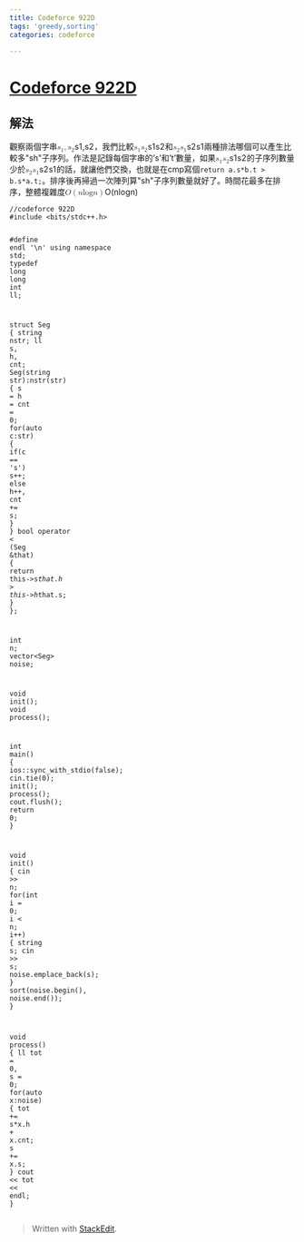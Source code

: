 ```yaml
---
title: Codeforce 922D
tags: 'greedy,sorting'
categories: codeforce

---
```


<h1 id="codeforce-922d"><a href="https://codeforces.com/problemset/problem/922/D">Codeforce 922D</a></h1>
<h2 id="解法">解法</h2>
<p>觀察兩個字串<span class="katex--inline"><span class="katex"><span class="katex-mathml"><math><semantics><mrow><msub><mi>s</mi><mn>1</mn></msub><mo separator="true">,</mo><msub><mi>s</mi><mn>2</mn></msub></mrow><annotation encoding="application/x-tex">s_1, s_2</annotation></semantics></math></span><span class="katex-html" aria-hidden="true"><span class="strut" style="height: 0.43056em;"></span><span class="strut bottom" style="height: 0.625em; vertical-align: -0.19444em;"></span><span class="base"><span class="mord"><span class="mord mathit">s</span><span class="msupsub"><span class="vlist-t vlist-t2"><span class="vlist-r"><span class="vlist" style="height: 0.301108em;"><span class="" style="top: -2.55em; margin-left: 0em; margin-right: 0.05em;"><span class="pstrut" style="height: 2.7em;"></span><span class="sizing reset-size6 size3 mtight"><span class="mord mathrm mtight">1</span></span></span></span><span class="vlist-s">​</span></span><span class="vlist-r"><span class="vlist" style="height: 0.15em;"></span></span></span></span></span><span class="mpunct">,</span><span class="mord"><span class="mord mathit">s</span><span class="msupsub"><span class="vlist-t vlist-t2"><span class="vlist-r"><span class="vlist" style="height: 0.301108em;"><span class="" style="top: -2.55em; margin-left: 0em; margin-right: 0.05em;"><span class="pstrut" style="height: 2.7em;"></span><span class="sizing reset-size6 size3 mtight"><span class="mord mathrm mtight">2</span></span></span></span><span class="vlist-s">​</span></span><span class="vlist-r"><span class="vlist" style="height: 0.15em;"></span></span></span></span></span></span></span></span></span>，我們比較<span class="katex--inline"><span class="katex"><span class="katex-mathml"><math><semantics><mrow><msub><mi>s</mi><mn>1</mn></msub><msub><mi>s</mi><mn>2</mn></msub></mrow><annotation encoding="application/x-tex">s_1s_2</annotation></semantics></math></span><span class="katex-html" aria-hidden="true"><span class="strut" style="height: 0.43056em;"></span><span class="strut bottom" style="height: 0.58056em; vertical-align: -0.15em;"></span><span class="base"><span class="mord"><span class="mord mathit">s</span><span class="msupsub"><span class="vlist-t vlist-t2"><span class="vlist-r"><span class="vlist" style="height: 0.301108em;"><span class="" style="top: -2.55em; margin-left: 0em; margin-right: 0.05em;"><span class="pstrut" style="height: 2.7em;"></span><span class="sizing reset-size6 size3 mtight"><span class="mord mathrm mtight">1</span></span></span></span><span class="vlist-s">​</span></span><span class="vlist-r"><span class="vlist" style="height: 0.15em;"></span></span></span></span></span><span class="mord"><span class="mord mathit">s</span><span class="msupsub"><span class="vlist-t vlist-t2"><span class="vlist-r"><span class="vlist" style="height: 0.301108em;"><span class="" style="top: -2.55em; margin-left: 0em; margin-right: 0.05em;"><span class="pstrut" style="height: 2.7em;"></span><span class="sizing reset-size6 size3 mtight"><span class="mord mathrm mtight">2</span></span></span></span><span class="vlist-s">​</span></span><span class="vlist-r"><span class="vlist" style="height: 0.15em;"></span></span></span></span></span></span></span></span></span>和<span class="katex--inline"><span class="katex"><span class="katex-mathml"><math><semantics><mrow><msub><mi>s</mi><mn>2</mn></msub><msub><mi>s</mi><mn>1</mn></msub></mrow><annotation encoding="application/x-tex">s_2s_1</annotation></semantics></math></span><span class="katex-html" aria-hidden="true"><span class="strut" style="height: 0.43056em;"></span><span class="strut bottom" style="height: 0.58056em; vertical-align: -0.15em;"></span><span class="base"><span class="mord"><span class="mord mathit">s</span><span class="msupsub"><span class="vlist-t vlist-t2"><span class="vlist-r"><span class="vlist" style="height: 0.301108em;"><span class="" style="top: -2.55em; margin-left: 0em; margin-right: 0.05em;"><span class="pstrut" style="height: 2.7em;"></span><span class="sizing reset-size6 size3 mtight"><span class="mord mathrm mtight">2</span></span></span></span><span class="vlist-s">​</span></span><span class="vlist-r"><span class="vlist" style="height: 0.15em;"></span></span></span></span></span><span class="mord"><span class="mord mathit">s</span><span class="msupsub"><span class="vlist-t vlist-t2"><span class="vlist-r"><span class="vlist" style="height: 0.301108em;"><span class="" style="top: -2.55em; margin-left: 0em; margin-right: 0.05em;"><span class="pstrut" style="height: 2.7em;"></span><span class="sizing reset-size6 size3 mtight"><span class="mord mathrm mtight">1</span></span></span></span><span class="vlist-s">​</span></span><span class="vlist-r"><span class="vlist" style="height: 0.15em;"></span></span></span></span></span></span></span></span></span>兩種排法哪個可以產生比較多"sh"子序列。作法是記錄每個字串的’s’和’t’數量，如果<span class="katex--inline"><span class="katex"><span class="katex-mathml"><math><semantics><mrow><msub><mi>s</mi><mn>1</mn></msub><msub><mi>s</mi><mn>2</mn></msub></mrow><annotation encoding="application/x-tex">s_1s_2</annotation></semantics></math></span><span class="katex-html" aria-hidden="true"><span class="strut" style="height: 0.43056em;"></span><span class="strut bottom" style="height: 0.58056em; vertical-align: -0.15em;"></span><span class="base"><span class="mord"><span class="mord mathit">s</span><span class="msupsub"><span class="vlist-t vlist-t2"><span class="vlist-r"><span class="vlist" style="height: 0.301108em;"><span class="" style="top: -2.55em; margin-left: 0em; margin-right: 0.05em;"><span class="pstrut" style="height: 2.7em;"></span><span class="sizing reset-size6 size3 mtight"><span class="mord mathrm mtight">1</span></span></span></span><span class="vlist-s">​</span></span><span class="vlist-r"><span class="vlist" style="height: 0.15em;"></span></span></span></span></span><span class="mord"><span class="mord mathit">s</span><span class="msupsub"><span class="vlist-t vlist-t2"><span class="vlist-r"><span class="vlist" style="height: 0.301108em;"><span class="" style="top: -2.55em; margin-left: 0em; margin-right: 0.05em;"><span class="pstrut" style="height: 2.7em;"></span><span class="sizing reset-size6 size3 mtight"><span class="mord mathrm mtight">2</span></span></span></span><span class="vlist-s">​</span></span><span class="vlist-r"><span class="vlist" style="height: 0.15em;"></span></span></span></span></span></span></span></span></span>的子序列數量少於<span class="katex--inline"><span class="katex"><span class="katex-mathml"><math><semantics><mrow><msub><mi>s</mi><mn>2</mn></msub><msub><mi>s</mi><mn>1</mn></msub></mrow><annotation encoding="application/x-tex">s_2s_1</annotation></semantics></math></span><span class="katex-html" aria-hidden="true"><span class="strut" style="height: 0.43056em;"></span><span class="strut bottom" style="height: 0.58056em; vertical-align: -0.15em;"></span><span class="base"><span class="mord"><span class="mord mathit">s</span><span class="msupsub"><span class="vlist-t vlist-t2"><span class="vlist-r"><span class="vlist" style="height: 0.301108em;"><span class="" style="top: -2.55em; margin-left: 0em; margin-right: 0.05em;"><span class="pstrut" style="height: 2.7em;"></span><span class="sizing reset-size6 size3 mtight"><span class="mord mathrm mtight">2</span></span></span></span><span class="vlist-s">​</span></span><span class="vlist-r"><span class="vlist" style="height: 0.15em;"></span></span></span></span></span><span class="mord"><span class="mord mathit">s</span><span class="msupsub"><span class="vlist-t vlist-t2"><span class="vlist-r"><span class="vlist" style="height: 0.301108em;"><span class="" style="top: -2.55em; margin-left: 0em; margin-right: 0.05em;"><span class="pstrut" style="height: 2.7em;"></span><span class="sizing reset-size6 size3 mtight"><span class="mord mathrm mtight">1</span></span></span></span><span class="vlist-s">​</span></span><span class="vlist-r"><span class="vlist" style="height: 0.15em;"></span></span></span></span></span></span></span></span></span>的話，就讓他們交換，也就是在cmp寫個<code>return a.s*b.t &gt; b.s*a.t;</code>。排序後再掃過一次陣列算"sh"子序列數量就好了。時間花最多在排序，整體複雜度<span class="katex--inline"><span class="katex"><span class="katex-mathml"><math><semantics><mrow><mi>O</mi><mo>(</mo><mi>n</mi><mi>log</mi><mo>⁡</mo><mi>n</mi><mo>)</mo></mrow><annotation encoding="application/x-tex">O(n \log n)</annotation></semantics></math></span><span class="katex-html" aria-hidden="true"><span class="strut" style="height: 0.75em;"></span><span class="strut bottom" style="height: 1em; vertical-align: -0.25em;"></span><span class="base"><span class="mord mathit" style="margin-right: 0.02778em;">O</span><span class="mopen">(</span><span class="mord mathit">n</span><span class="mop">lo<span style="margin-right: 0.01389em;">g</span></span><span class="mord mathit">n</span><span class="mclose">)</span></span></span></span></span></p>
<pre class=" language-c"><code class="prism ++ language-c"><span class="token comment">//codeforce 922D</span>
<span class="token macro property">#<span class="token directive keyword">include</span> <span class="token string">&lt;bits/stdc++.h&gt;</span></span>

<span class="token macro property">#<span class="token directive keyword">define</span> endl '\n'</span>
using namespace std<span class="token punctuation">;</span>
<span class="token keyword">typedef</span> <span class="token keyword">long</span> <span class="token keyword">long</span> <span class="token keyword">int</span> ll<span class="token punctuation">;</span>

<span class="token keyword">struct</span> Seg
<span class="token punctuation">{</span>
    string nstr<span class="token punctuation">;</span>
    ll s<span class="token punctuation">,</span> h<span class="token punctuation">,</span> cnt<span class="token punctuation">;</span>
    <span class="token function">Seg</span><span class="token punctuation">(</span>string str<span class="token punctuation">)</span><span class="token punctuation">:</span><span class="token function">nstr</span><span class="token punctuation">(</span>str<span class="token punctuation">)</span>
    <span class="token punctuation">{</span>
        s <span class="token operator">=</span> h <span class="token operator">=</span> cnt <span class="token operator">=</span> <span class="token number">0</span><span class="token punctuation">;</span>
        <span class="token keyword">for</span><span class="token punctuation">(</span><span class="token keyword">auto</span> c<span class="token punctuation">:</span>str<span class="token punctuation">)</span>
        <span class="token punctuation">{</span>
            <span class="token keyword">if</span><span class="token punctuation">(</span>c <span class="token operator">==</span> <span class="token string">'s'</span><span class="token punctuation">)</span> s<span class="token operator">++</span><span class="token punctuation">;</span>
            <span class="token keyword">else</span> h<span class="token operator">++</span><span class="token punctuation">,</span> cnt <span class="token operator">+</span><span class="token operator">=</span> s<span class="token punctuation">;</span>
        <span class="token punctuation">}</span>
    <span class="token punctuation">}</span>
    bool operator <span class="token operator">&lt;</span> <span class="token punctuation">(</span>Seg <span class="token operator">&amp;</span>that<span class="token punctuation">)</span>
    <span class="token punctuation">{</span>
        <span class="token keyword">return</span> this<span class="token operator">-&gt;</span>s<span class="token operator">*</span>that<span class="token punctuation">.</span>h <span class="token operator">&gt;</span> this<span class="token operator">-&gt;</span>h<span class="token operator">*</span>that<span class="token punctuation">.</span>s<span class="token punctuation">;</span>
    <span class="token punctuation">}</span>
<span class="token punctuation">}</span><span class="token punctuation">;</span>

<span class="token keyword">int</span> n<span class="token punctuation">;</span>
vector<span class="token operator">&lt;</span>Seg<span class="token operator">&gt;</span> noise<span class="token punctuation">;</span>

<span class="token keyword">void</span> <span class="token function">init</span><span class="token punctuation">(</span><span class="token punctuation">)</span><span class="token punctuation">;</span>
<span class="token keyword">void</span> <span class="token function">process</span><span class="token punctuation">(</span><span class="token punctuation">)</span><span class="token punctuation">;</span>

<span class="token keyword">int</span> <span class="token function">main</span><span class="token punctuation">(</span><span class="token punctuation">)</span>
<span class="token punctuation">{</span>
    ios<span class="token punctuation">:</span><span class="token punctuation">:</span><span class="token function">sync_with_stdio</span><span class="token punctuation">(</span>false<span class="token punctuation">)</span><span class="token punctuation">;</span> cin<span class="token punctuation">.</span><span class="token function">tie</span><span class="token punctuation">(</span><span class="token number">0</span><span class="token punctuation">)</span><span class="token punctuation">;</span>
    <span class="token function">init</span><span class="token punctuation">(</span><span class="token punctuation">)</span><span class="token punctuation">;</span>
    <span class="token function">process</span><span class="token punctuation">(</span><span class="token punctuation">)</span><span class="token punctuation">;</span>
    cout<span class="token punctuation">.</span><span class="token function">flush</span><span class="token punctuation">(</span><span class="token punctuation">)</span><span class="token punctuation">;</span>
    <span class="token keyword">return</span> <span class="token number">0</span><span class="token punctuation">;</span>
<span class="token punctuation">}</span>

<span class="token keyword">void</span> <span class="token function">init</span><span class="token punctuation">(</span><span class="token punctuation">)</span>
<span class="token punctuation">{</span>
    cin <span class="token operator">&gt;&gt;</span> n<span class="token punctuation">;</span>
    <span class="token keyword">for</span><span class="token punctuation">(</span><span class="token keyword">int</span> i <span class="token operator">=</span> <span class="token number">0</span><span class="token punctuation">;</span> i <span class="token operator">&lt;</span> n<span class="token punctuation">;</span> i<span class="token operator">++</span><span class="token punctuation">)</span>
    <span class="token punctuation">{</span>
        string s<span class="token punctuation">;</span> cin <span class="token operator">&gt;&gt;</span> s<span class="token punctuation">;</span> noise<span class="token punctuation">.</span><span class="token function">emplace_back</span><span class="token punctuation">(</span>s<span class="token punctuation">)</span><span class="token punctuation">;</span>
    <span class="token punctuation">}</span>
    <span class="token function">sort</span><span class="token punctuation">(</span>noise<span class="token punctuation">.</span><span class="token function">begin</span><span class="token punctuation">(</span><span class="token punctuation">)</span><span class="token punctuation">,</span> noise<span class="token punctuation">.</span><span class="token function">end</span><span class="token punctuation">(</span><span class="token punctuation">)</span><span class="token punctuation">)</span><span class="token punctuation">;</span>
<span class="token punctuation">}</span>

<span class="token keyword">void</span> <span class="token function">process</span><span class="token punctuation">(</span><span class="token punctuation">)</span>
<span class="token punctuation">{</span>
    ll tot <span class="token operator">=</span> <span class="token number">0</span><span class="token punctuation">,</span> s <span class="token operator">=</span> <span class="token number">0</span><span class="token punctuation">;</span>
    <span class="token keyword">for</span><span class="token punctuation">(</span><span class="token keyword">auto</span> x<span class="token punctuation">:</span>noise<span class="token punctuation">)</span>
    <span class="token punctuation">{</span>
        tot <span class="token operator">+</span><span class="token operator">=</span> s<span class="token operator">*</span>x<span class="token punctuation">.</span>h <span class="token operator">+</span> x<span class="token punctuation">.</span>cnt<span class="token punctuation">;</span>
        s <span class="token operator">+</span><span class="token operator">=</span> x<span class="token punctuation">.</span>s<span class="token punctuation">;</span>
    <span class="token punctuation">}</span>
    cout <span class="token operator">&lt;&lt;</span> tot <span class="token operator">&lt;&lt;</span> endl<span class="token punctuation">;</span>
<span class="token punctuation">}</span>
</code></pre>
<blockquote>
<p>Written with <a href="https://stackedit.io/">StackEdit</a>.<br>
</p>
</blockquote>


